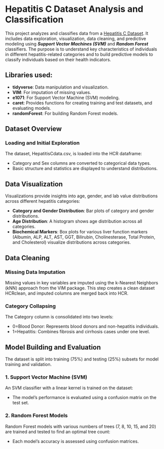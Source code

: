 # Hepatitis C Dataset Analysis and Classification
This project analyzes and classifies data from a [Hepatitis C Dataset](https://www.kaggle.com/datasets/fedesoriano/hepatitis-c-dataset). It includes data exploration, visualization, data cleaning, and predictive modeling using ***Support Vector Machines (SVM)*** and ***Random Forest*** classifiers. The purpose is to understand key characteristics of individuals in different hepatitis-related categories and to build predictive models to classify individuals based on their health indicators.

## Libraries used:
* **tidyverse**: Data manipulation and visualization.
* **VIM**: For imputation of missing values.
* **e1071**: For Support Vector Machine (SVM) modeling.
* **caret**: Provides functions for creating training and test datasets, and evaluating models.
* **randomForest**: For building Random Forest models.

## Dataset Overview

### Loading and Initial Exploration
The dataset, HepatitisCdata.csv, is loaded into the HCR dataframe:

* Category and Sex columns are converted to categorical data types.
* Basic structure and statistics are displayed to understand distributions.

## Data Visualization
Visualizations provide insights into age, gender, and lab value distributions across different hepatitis categories:

* **Category and Gender Distribution**: Bar plots of category and gender distributions.
* **Age Distribution**: A histogram shows age distribution across all categories.
* **Biochemical Markers**: Box plots for various liver function markers (Albumin, ALP, ALT, AST, GGT, Bilirubin, Cholinesterase, Total Protein, and Cholesterol) visualize distributions across categories.
  
## Data Cleaning

### Missing Data Imputation
Missing values in key variables are imputed using the k-Nearest Neighbors (kNN) approach from the VIM package. This step creates a clean dataset HCRclean, and imputed columns are merged back into HCR.

### Category Collapsing
The Category column is consolidated into two levels:

* 0=Blood Donor: Represents blood donors and non-hepatitis individuals.
* 1=Hepatitis: Combines fibrosis and cirrhosis cases under one level.

## Model Building and Evaluation
The dataset is split into training (75%) and testing (25%) subsets for model training and validation.

### 1. Support Vector Machine (SVM)
An SVM classifier with a linear kernel is trained on the dataset:

* The model’s performance is evaluated using a confusion matrix on the test set.

### 2. Random Forest Models
Random Forest models with various numbers of trees (7, 8, 10, 15, and 20) are trained and tested to find an optimal tree count:

* Each model’s accuracy is assessed using confusion matrices.
